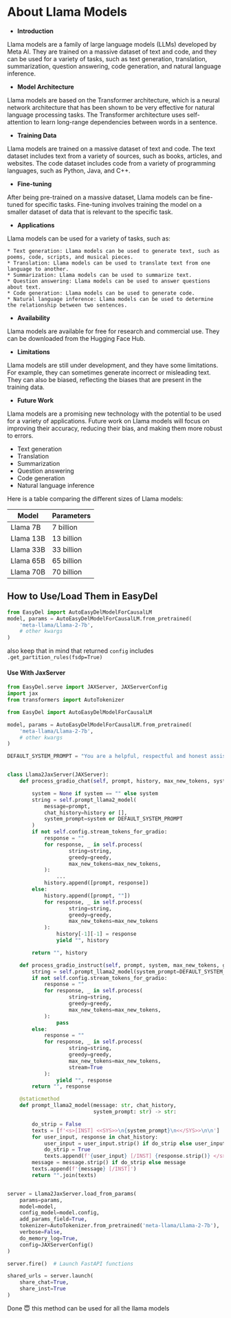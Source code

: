 # About Llama Models

* **Introduction**

Llama models are a family of large language models (LLMs) developed by Meta AI. They are trained on a massive dataset of
text and code, and they can be used for a variety of tasks, such as text generation, translation, summarization,
question answering, code generation, and natural language inference.

* **Model Architecture**

Llama models are based on the Transformer architecture, which is a neural network architecture that has been shown to be
very effective for natural language processing tasks. The Transformer architecture uses self-attention to learn
long-range dependencies between words in a sentence.

* **Training Data**

Llama models are trained on a massive dataset of text and code. The text dataset includes text from a variety of
sources, such as books, articles, and websites. The code dataset includes code from a variety of programming languages,
such as Python, Java, and C++.

* **Fine-tuning**

After being pre-trained on a massive dataset, Llama models can be fine-tuned for specific tasks. Fine-tuning involves
training the model on a smaller dataset of data that is relevant to the specific task.

* **Applications**

Llama models can be used for a variety of tasks, such as:

    * Text generation: Llama models can be used to generate text, such as poems, code, scripts, and musical pieces.
    * Translation: Llama models can be used to translate text from one language to another.
    * Summarization: Llama models can be used to summarize text.
    * Question answering: Llama models can be used to answer questions about text.
    * Code generation: Llama models can be used to generate code.
    * Natural language inference: Llama models can be used to determine the relationship between two sentences.

* **Availability**

Llama models are available for free for research and commercial use. They can be downloaded from the Hugging Face Hub.

* **Limitations**

Llama models are still under development, and they have some limitations. For example, they can sometimes generate
incorrect or misleading text. They can also be biased, reflecting the biases that are present in the training data.

* **Future Work**

Llama models are a promising new technology with the potential to be used for a variety of applications. Future work on
Llama models will focus on improving their accuracy, reducing their bias, and making them more robust to errors.

* Text generation
* Translation
* Summarization
* Question answering
* Code generation
* Natural language inference

Here is a table comparing the different sizes of Llama models:

| Model     | Parameters |
|-----------|------------|
| Llama 7B  | 7 billion  |
| Llama 13B | 13 billion |
| Llama 33B | 33 billion |
| Llama 65B | 65 billion |
| Llama 70B | 70 billion |

## How to Use/Load Them in EasyDel

```python
from EasyDel import AutoEasyDelModelForCausalLM
model, params = AutoEasyDelModelForCausalLM.from_pretrained(
    'meta-llama/Llama-2-7b',
    # other kwargs
)
```

also keep that in mind that returned `config` includes `.get_partition_rules(fsdp=True)`

#### Use With JaxServer

```python
from EasyDel.serve import JAXServer, JAXServerConfig
import jax
from transformers import AutoTokenizer

from EasyDel import AutoEasyDelModelForCausalLM

model, params = AutoEasyDelModelForCausalLM.from_pretrained(
    'meta-llama/Llama-2-7b',
    # other kwargs
)

DEFAULT_SYSTEM_PROMPT = "You are a helpful, respectful and honest assistant and act as wanted"


class Llama2JaxServer(JAXServer):
    def process_gradio_chat(self, prompt, history, max_new_tokens, system, greedy):

        system = None if system == "" else system
        string = self.prompt_llama2_model(
            message=prompt,
            chat_history=history or [],
            system_prompt=system or DEFAULT_SYSTEM_PROMPT
        )
        if not self.config.stream_tokens_for_gradio:
            response = ""
            for response, _ in self.process(
                    string=string,
                    greedy=greedy,
                    max_new_tokens=max_new_tokens,
            ):
                ...
            history.append([prompt, response])
        else:
            history.append([prompt, ""])
            for response, _ in self.process(
                    string=string,
                    greedy=greedy,
                    max_new_tokens=max_new_tokens
            ):
                history[-1][-1] = response
                yield "", history

        return "", history

    def process_gradio_instruct(self, prompt, system, max_new_tokens, greedy):
        string = self.prompt_llama2_model(system_prompt=DEFAULT_SYSTEM_PROMPT, message=prompt, chat_history=[])
        if not self.config.stream_tokens_for_gradio:
            response = ""
            for response, _ in self.process(
                    string=string,
                    greedy=greedy,
                    max_new_tokens=max_new_tokens,
            ):
                pass
        else:
            response = ""
            for response, _ in self.process(
                    string=string,
                    greedy=greedy,
                    max_new_tokens=max_new_tokens,
                    stream=True
            ):
                yield "", response
        return "", response

    @staticmethod
    def prompt_llama2_model(message: str, chat_history,
                            system_prompt: str) -> str:

        do_strip = False
        texts = [f'<s>[INST] <<SYS>>\n{system_prompt}\n<</SYS>>\n\n']
        for user_input, response in chat_history:
            user_input = user_input.strip() if do_strip else user_input
            do_strip = True
            texts.append(f'{user_input} [/INST] {response.strip()} </s><s>[INST] ')
        message = message.strip() if do_strip else message
        texts.append(f'{message} [/INST]')
        return "".join(texts)


server = Llama2JaxServer.load_from_params(
    params=params,
    model=model,
    config_model=model.config,
    add_params_field=True,
    tokenizer=AutoTokenizer.from_pretrained('meta-llama/Llama-2-7b'),
    verbose=False,
    do_memory_log=True,
    config=JAXServerConfig()
)

server.fire()  # Launch FastAPI functions

shared_urls = server.launch(
    share_chat=True,
    share_inst=True
)
```

Done 😇 this method can be used for all the llama models